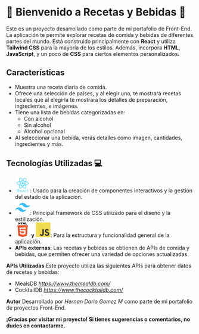 # :fork_and_knife: Bienvenido a Recetas y Bebidas :beer:

Este es un proyecto desarrollado como parte de mi portafolio de Front-End. La aplicación te permite explorar recetas de comida y bebidas de diferentes partes del mundo. Está construido principalmente con **React** y utiliza **Tailwind CSS** para la mayoría de los estilos. Además, incorpora **HTML**, **JavaScript**, y un poco de **CSS** para ciertos elementos personalizados.

## Características

- Muestra una receta diaria de comida.
- Ofrece una selección de países, y al elegir uno, te mostrará recetas locales que al elegirla te mostrara los detalles de preparación, ingredientes, e imágenes.
- Tiene una lista de bebidas categorizadas en:
  - Con alcohol
  - Sin alcohol
  - Alcohol opcional
- Al seleccionar una bebida, verás detalles como imagen, cantidades, ingredientes y más.

## Tecnologías Utilizadas :computer:

- **<img src="https://raw.githubusercontent.com/devicons/devicon/master/icons/react/react-original-wordmark.svg" alt="react" width="40" height="40"/>**: Usado para la creación de componentes interactivos y la gestión del estado de la aplicación.
- **<img src="https://raw.githubusercontent.com/devicons/devicon/master/icons/tailwindcss/tailwindcss-plain.svg" alt="tailwindcss" width="40" height="40"/>**: Principal framework de CSS utilizado para el diseño y la estilización.
- **<img src="https://raw.githubusercontent.com/devicons/devicon/master/icons/html5/html5-original-wordmark.svg" alt="html5" width="40" height="40"/> y <img src="https://raw.githubusercontent.com/devicons/devicon/master/icons/javascript/javascript-original.svg" alt="javascript" width="40" height="40"/>**: Para la estructura y funcionalidad general de la aplicación.
- **APIs externas**: Las recetas y bebidas se obtienen de APIs de comida y bebidas, que permiten ofrecer una variedad de opciones actualizadas.

**APIs Utilizadas**
Este proyecto utiliza las siguientes APIs para obtener datos de recetas y bebidas:

- MealsDB *https://www.themealdb.com/*
- CocktailDB *https://www.thecocktaildb.com/*

**Autor**
Desarrollado por _Hernan Dario Gomez M_ como parte de mi portafolio de proyectos Front-End.

**¡Gracias por visitar mi proyecto! Si tienes sugerencias o comentarios, no dudes en contactarme.**

